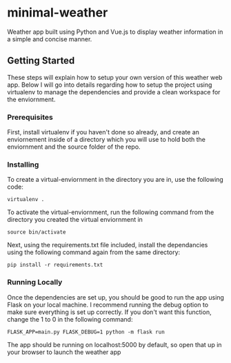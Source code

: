 # minimal-weather
Weather app built using Python and Vue.js to display weather information in a simple and concise manner.

## Getting Started

These steps will explain how to setup your own version of this weather web app. Below I will go into details regarding how to setup the project using virtualenv to manage the dependencies and provide a clean workspace for the enviornment. 

### Prerequisites

First, install virtualenv if you haven't done so already, and create an enviornement inside of a directory which you will use to hold both the enviornment and the source folder of the repo.

### Installing

To create a virtual-enviornment in the directory you are in, use the following code:
```
virtualenv .
```

To activate the virtual-enviornment, run the following command from the directory you created the virtual enviornment in
```
source bin/activate
```

Next, using the requirements.txt file included, install the dependancies using the following command again from the same directory:
```
pip install -r requirements.txt
```

### Running Locally

Once the dependencies are set up, you should be good to run the app using Flask on your local machine. I recommend running the debug option to make sure everything is set up correctly. If you don't want this function, change the 1 to 0 in the following command:

```
FLASK_APP=main.py FLASK_DEBUG=1 python -m flask run
```
The app should be running on localhost:5000 by default, so open that up in your browser to launch the weather app
